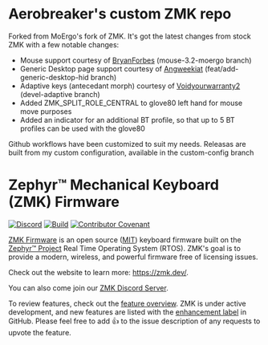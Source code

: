 # Aerobreaker's custom ZMK repo

Forked from MoErgo's fork of ZMK.  It's got the latest changes from stock ZMK with a few notable changes:
- Mouse support courtesy of [BryanForbes](https://github.com/bryanforbes/zmk) (mouse-3.2-moergo branch)
- Generic Desktop page support courtesy of [Angweekiat](https://github.com/angweekiat/zmk-strip-kit46) (feat/add-generic-desktop-hid branch)
- Adaptive keys (antecedant morph) courtesy of [Voidyourwarranty2](https://github.com/voidyourwarranty2/zmk) (devel-adaptive branch)
- Added ZMK_SPLIT_ROLE_CENTRAL to glove80 left hand for mouse move purposes
- Added an indicator for an additional BT profile, so that up to 5 BT profiles can be used with the glove80

Github workflows have been customized to suit my needs.  Releasas are built from my custom configuration, available in the custom-config branch

# Zephyr™ Mechanical Keyboard (ZMK) Firmware

[![Discord](https://img.shields.io/discord/719497620560543766)](https://zmk.dev/community/discord/invite)
[![Build](https://github.com/zmkfirmware/zmk/workflows/Build/badge.svg)](https://github.com/zmkfirmware/zmk/actions)
[![Contributor Covenant](https://img.shields.io/badge/Contributor%20Covenant-v2.0%20adopted-ff69b4.svg)](CODE_OF_CONDUCT.md)

[ZMK Firmware](https://zmk.dev/) is an open source ([MIT](LICENSE)) keyboard firmware built on the [Zephyr™ Project](https://www.zephyrproject.org/) Real Time Operating System (RTOS). ZMK's goal is to provide a modern, wireless, and powerful firmware free of licensing issues.

Check out the website to learn more: https://zmk.dev/.

You can also come join our [ZMK Discord Server](https://zmk.dev/community/discord/invite).

To review features, check out the [feature overview](https://zmk.dev/docs/). ZMK is under active development, and new features are listed with the [enhancement label](https://github.com/zmkfirmware/zmk/issues?q=is%3Aissue+is%3Aopen+label%3Aenhancement) in GitHub. Please feel free to add 👍 to the issue description of any requests to upvote the feature.
